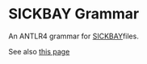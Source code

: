 # SICKBAY Grammar

An ANTLR4 grammar for [SICKBAY](https://esolangs.org/wiki/SICKBAY)files.

See also [this page](https://catseye.tc/article/Languages.md#sickbay)

